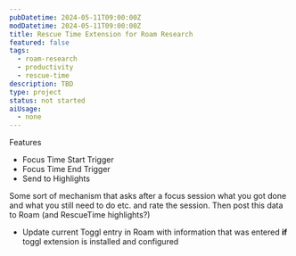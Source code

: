 ```yaml
---
pubDatetime: 2024-05-11T09:00:00Z
modDatetime: 2024-05-11T09:00:00Z
title: Rescue Time Extension for Roam Research
featured: false
tags:
  - roam-research
  - productivity
  - rescue-time
description: TBD
type: project
status: not started
aiUsage:
  - none
---
```


Features

- Focus Time Start Trigger
- Focus Time End Trigger
- Send to Highlights

Some sort of mechanism that asks after a focus session what you got done and what you still need to do etc. and rate the session. Then post this data to Roam (and RescueTime highlights?)

- Update current Toggl entry in Roam with information that was entered **if** toggl extension is installed and configured
